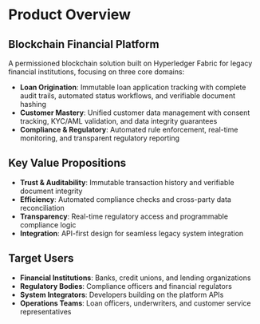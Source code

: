 # Product Overview

## Blockchain Financial Platform

A permissioned blockchain solution built on Hyperledger Fabric for legacy financial institutions, focusing on three core domains:

- **Loan Origination**: Immutable loan application tracking with complete audit trails, automated status workflows, and verifiable document hashing
- **Customer Mastery**: Unified customer data management with consent tracking, KYC/AML validation, and data integrity guarantees
- **Compliance & Regulatory**: Automated rule enforcement, real-time monitoring, and transparent regulatory reporting

## Key Value Propositions

- **Trust & Auditability**: Immutable transaction history and verifiable document integrity
- **Efficiency**: Automated compliance checks and cross-party data reconciliation
- **Transparency**: Real-time regulatory access and programmable compliance logic
- **Integration**: API-first design for seamless legacy system integration

## Target Users

- **Financial Institutions**: Banks, credit unions, and lending organizations
- **Regulatory Bodies**: Compliance officers and financial regulators
- **System Integrators**: Developers building on the platform APIs
- **Operations Teams**: Loan officers, underwriters, and customer service representatives